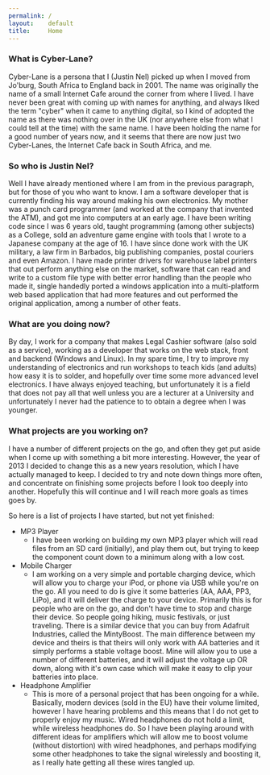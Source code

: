 ```yaml
---
permalink: /
layout:    default
title:     Home
---
```

### What is Cyber-Lane?

Cyber-Lane is a persona that I (Justin Nel) picked up when I moved from Jo'burg, South Africa to England back in 2001. The name was originally the name of a small Internet Cafe around the corner from where I lived. I have never been great with coming up with names for anything, and always liked the term "cyber" when it came to anything digital, so I kind of adopted the name as there was nothing over in the UK (nor anywhere else from what I could tell at the time) with the same name. I have been holding the name for a good number of years now, and it seems that there are now just two Cyber-Lanes, the Internet Cafe back in South Africa, and me.

### So who is Justin Nel?

Well I have already mentioned where I am from in the previous paragraph, but for those of you who want to know. I am a software developer that is currently finding his way around making his own electronics. My mother was a punch card programmer (and worked at the company that invented the ATM), and got me into computers at an early age. I have been writing code since I was 6 years old, taught programming (among other subjects) as a College, sold an adventure game engine with tools that I wrote to a Japanese company at the age of 16. I have since done work with the UK military, a law firm in Barbados, big publishing companies, postal couriers and even Amazon. I have made printer drivers for warehouse label printers that out perform anything else on the market, software that can read and write to a custom file type with better error handling than the people who made it, single handedly ported a windows application into a multi-platform web based application that had more features and out performed the original application, among a number of other feats.

### What are you doing now?

By day, I work for a company that makes Legal Cashier software (also sold as a service), working as a developer that works on the web stack, front and backend (Windows and Linux). In my spare time, I try to improve my understanding of electronics and run workshops to teach kids (and adults) how easy it is to solder, and hopefully over time some more advanced level electronics. I have always enjoyed teaching, but unfortunately it is a field that does not pay all that well unless you are a lecturer at a University and unfortunately I never had the patience to to obtain a degree when I was younger.

### What projects are you working on?

I have a number of different projects on the go, and often they get put aside when I come up with something a bit more interesting. However, the year of 2013 I decided to change this as a new years resolution, which I have actually managed to keep. I decided to try and note down things more often, and concentrate on finishing some projects before I look too deeply into another. Hopefully this will continue and I will reach more goals as times goes by.

So here is a list of projects I have started, but not yet finished:

 - MP3 Player
   - I have been working on building my own MP3 player which will read files from an SD card (initially), and play them out, but trying to keep the component count down to a minimum along with a low cost.
 - Mobile Charger
   - I am working on a very simple and portable charging device, which will allow you to charge your iPod, or phone via USB while you're on the go. All you need to do is give it some batteries (AA, AAA, PP3, LiPo), and it will deliver the charge to your device. Primarily this is for people who are on the go, and don't have time to stop and charge their device. So people going hiking, music festivals, or just traveling. There is a similar device that you can buy from Adafruit Industries, called the MintyBoost. The main difference between my device and theirs is that theirs will only work with AA batteries and it simply performs a stable voltage boost. Mine will allow you to use a number of different batteries, and it will adjust the voltage up OR down, along with it's own case which will make it easy to clip your batteries into place.
 - Headphone Amplifier
   - This is more of a personal project that has been ongoing for a while. Basically, modern devices (sold in the EU) have their volume limited, however I have hearing problems and this means that I do not get to properly enjoy my music. Wired headphones do not hold a limit, while wireless headphones do. So I have been playing around with different ideas for amplifiers which will allow me to boost volume (without distortion) with wired headphones, and perhaps modifying some other headphones to take the signal wirelessly and boosting it, as I really hate getting all these wires tangled up.